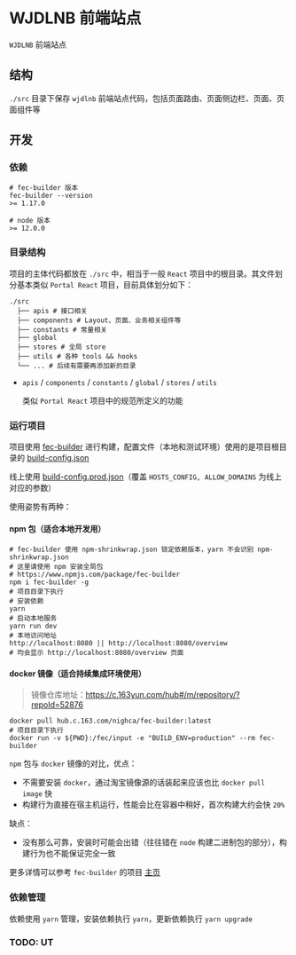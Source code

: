 # WJDLNB 前端站点

`WJDLNB` 前端站点

## 结构

`./src` 目录下保存 `wjdlnb` 前端站点代码，包括页面路由、页面侧边栏、页面、页面组件等

## 开发

### 依赖

```shell
# fec-builder 版本
fec-builder --version
>= 1.17.0

# node 版本
>= 12.0.0
```

### 目录结构

项目的主体代码都放在 `./src` 中，相当于一般 `React` 项目中的根目录。其文件划分基本类似 `Portal React` 项目，目前具体划分如下：

```shell
./src
  ├── apis # 接口相关
  ├── components # Layout、页面、业务相关组件等
  ├── constants # 常量相关
  ├── global
  ├── stores # 全局 store
  ├── utils # 各种 tools && hooks
  └── ... # 后续有需要再添加新的目录
```

- `apis` / `components` / `constants` / `global` / `stores` / `utils`

  类似 `Portal React` 项目中的规范所定义的功能

### 运行项目

项目使用 [fec-builder](https://github.com/Front-End-Engineering-Cloud/builder) 进行构建，配置文件（本地和测试环境）使用的是项目根目录的 [build-config.json](./build-config.json)

线上使用 [build-config.prod.json](./build-config.prod.json)（覆盖 `HOSTS_CONFIG, ALLOW_DOMAINS` 为线上对应的参数）

使用姿势有两种：

#### npm 包（适合本地开发用）

```shell
# fec-builder 使用 npm-shrinkwrap.json 锁定依赖版本，yarn 不会识别 npm-shrinkwrap.json
# 这里请使用 npm 安装全局包
# https://www.npmjs.com/package/fec-builder
npm i fec-builder -g
# 项目目录下执行
# 安装依赖
yarn
# 启动本地服务
yarn run dev
# 本地访问地址
http://localhost:8080 || http://localhost:8080/overview
# 均会显示 http://localhost:8080/overview 页面
```

#### docker 镜像（适合持续集成环境使用）

> 镜像仓库地址：https://c.163yun.com/hub#/m/repository/?repoId=52876

```shell
docker pull hub.c.163.com/nighca/fec-builder:latest
# 项目目录下执行
docker run -v ${PWD}:/fec/input -e "BUILD_ENV=production" --rm fec-builder
```

`npm` 包与 `docker` 镜像的对比，优点：

* 不需要安装 `docker`，通过淘宝镜像源的话装起来应该也比 `docker pull image` 快
* 构建行为直接在宿主机运行，性能会比在容器中稍好，首次构建大约会快 `20%`

缺点：

* 没有那么可靠，安装时可能会出错（往往错在 `node` 构建二进制包的部分），构建行为也不能保证完全一致

更多详情可以参考 `fec-builder` 的项目 [主页](https://github.com/Front-End-Engineering-Cloud/builder)

### 依赖管理

依赖使用 `yarn` 管理，安装依赖执行 `yarn`，更新依赖执行 `yarn upgrade`

### TODO: UT
